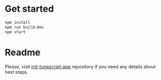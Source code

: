 # Get started

```bash
npm install
npm run build:dev
npm start
```

# Readme

Please, visit [init-typescript-app](https://github.com/barinbritva/init-typescript-app) repository if you need any details about next steps.
